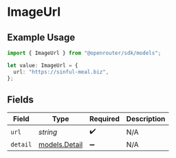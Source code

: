 # ImageUrl

## Example Usage

```typescript
import { ImageUrl } from "@openrouter/sdk/models";

let value: ImageUrl = {
  url: "https://sinful-meal.biz",
};
```

## Fields

| Field                                | Type                                 | Required                             | Description                          |
| ------------------------------------ | ------------------------------------ | ------------------------------------ | ------------------------------------ |
| `url`                                | *string*                             | :heavy_check_mark:                   | N/A                                  |
| `detail`                             | [models.Detail](../models/detail.md) | :heavy_minus_sign:                   | N/A                                  |
